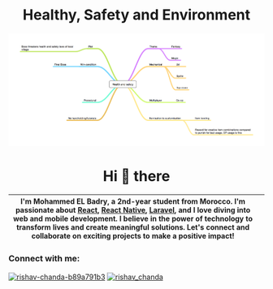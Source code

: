  <h1 align="center">Healthy, Safety and Environment </h1>
 
![mindmap](https://raw.githubusercontent.com/gamemash/health-and-safety/master/documentation/mindmap.png "mindmap")


 <h1 align="center">Hi 👋 there</h1>

| I'm Mohammed EL Badry, a 2nd-year student from Morocco. I'm passionate about [React](https://github.com/facebook/react), [React Native](https://github.com/facebook/react-native), [Laravel](https://laravel.com/), and I love diving into web and mobile development. I believe in the power of technology to transform lives and create meaningful solutions. Let's connect and collaborate on exciting projects to make a positive impact! | | 
| --------------------------------------------------------------------------------------------------------------------------------------------------------------------------------------------------------------------------------------------------------------------------------------------------------------------------------------------------------------------------------------------------------------------------------------------- | -------------------------------------------------------------- |

<h3 align="left">Connect with me:</h3>
<a href="https://www.linkedin.com/in/mohammed-el-badry-2305ab222/" target="blank"><img align="center" src="https://raw.githubusercontent.com/rahuldkjain/github-profile-readme-generator/master/src/images/icons/Social/linked-in-alt.svg" alt="rishav-chanda-b89a791b3" height="30" width="40" /></a>
<a href="https://instagram.com/mohammed.el.badry" target="blank"><img align="center" src="https://raw.githubusercontent.com/rahuldkjain/github-profile-readme-generator/master/src/images/icons/Social/instagram.svg" alt="rishav_chanda" height="30" width="40" /></a>
</p>
